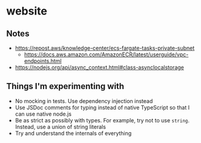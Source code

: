 # website

## Notes

- https://repost.aws/knowledge-center/ecs-fargate-tasks-private-subnet
  - https://docs.aws.amazon.com/AmazonECR/latest/userguide/vpc-endpoints.html
- https://nodejs.org/api/async_context.html#class-asynclocalstorage

## Things I'm experimenting with

- No mocking in tests. Use dependency injection instead
- Use JSDoc comments for typing instead of native TypeScript so that I can use native node.js
- Be as strict as possibly with types. For example, try not to use `string`. Instead, use a union of string literals
- Try and understand the internals of everything

